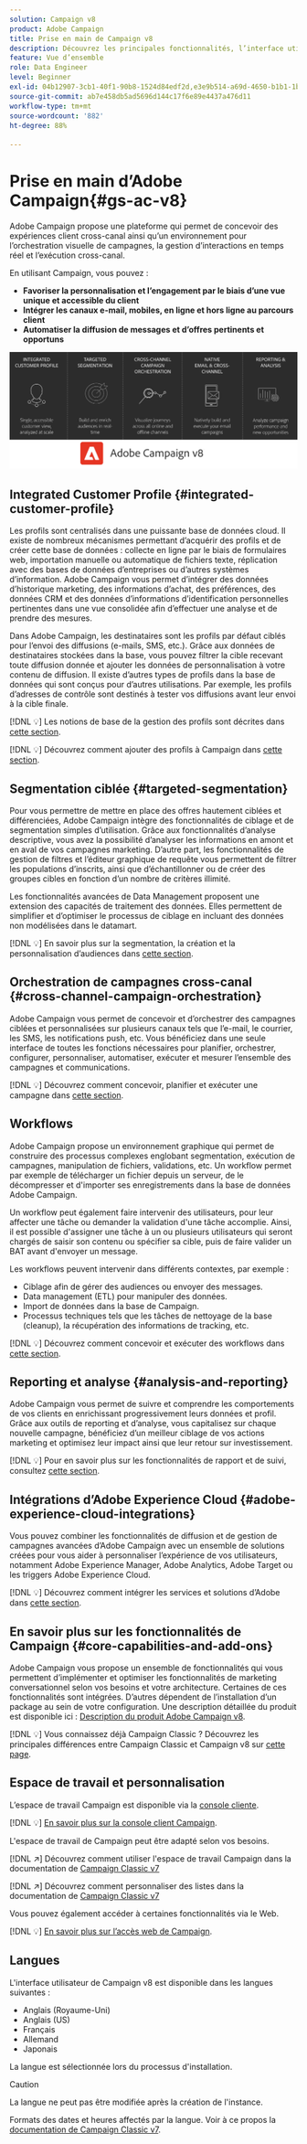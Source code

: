 ```yaml
---
solution: Campaign v8
product: Adobe Campaign
title: Prise en main de Campaign v8
description: Découvrez les principales fonctionnalités, l’interface utilisateur et les directives globales
feature: Vue d’ensemble
role: Data Engineer
level: Beginner
exl-id: 04b12907-3cb1-40f1-90b8-1524d84edf2d,e3e9b514-a69d-4650-b1b1-1b76b4f3d63f
source-git-commit: ab7e458db5ad5696d144c17f6e89e4437a476d11
workflow-type: tm+mt
source-wordcount: '882'
ht-degree: 88%

---
```


# Prise en main d’Adobe Campaign{#gs-ac-v8}

Adobe Campaign propose une plateforme qui permet de concevoir des expériences client cross-canal ainsi qu’un environnement pour l’orchestration visuelle de campagnes, la gestion d’interactions en temps réel et l’exécution cross-canal.

En utilisant Campaign, vous pouvez :

* **Favoriser la personnalisation et l’engagement par le biais d’une vue unique et accessible du client**
* **Intégrer les canaux e-mail, mobiles, en ligne et hors ligne au parcours client**
* **Automatiser la diffusion de messages et d’offres pertinents et opportuns**

![](assets/ac-capabilities.png)

## Integrated Customer Profile {#integrated-customer-profile}

Les profils sont centralisés dans une puissante base de données cloud. Il existe de nombreux mécanismes permettant d’acquérir des profils et de créer cette base de données : collecte en ligne par le biais de formulaires web, importation manuelle ou automatique de fichiers texte, réplication avec des bases de données d’entreprises ou d’autres systèmes d’information. Adobe Campaign vous permet d’intégrer des données d’historique marketing, des informations d’achat, des préférences, des données CRM et des données d’informations d’identification personnelles pertinentes dans une vue consolidée afin d’effectuer une analyse et de prendre des mesures.

Dans Adobe Campaign, les destinataires sont les profils par défaut ciblés pour l’envoi des diffusions (e-mails, SMS, etc.). Grâce aux données de destinataires stockées dans la base, vous pouvez filtrer la cible recevant toute diffusion donnée et ajouter les données de personnalisation à votre contenu de diffusion. Il existe d’autres types de profils dans la base de données qui sont conçus pour d’autres utilisations. Par exemple, les profils d’adresses de contrôle sont destinés à tester vos diffusions avant leur envoi à la cible finale.

[!DNL :bulb:] Les notions de base de la gestion des profils sont décrites dans [cette section](audiences.md).

[!DNL :bulb:] Découvrez comment ajouter des profils à Campaign dans [cette section](import.md).

## Segmentation ciblée {#targeted-segmentation}

Pour vous permettre de mettre en place des offres hautement ciblées et différenciées, Adobe Campaign intègre des fonctionnalités de ciblage et de segmentation simples d’utilisation. Grâce aux fonctionnalités d’analyse descriptive, vous avez la possibilité d’analyser les informations en amont et en aval de vos campagnes marketing. D’autre part, les fonctionnalités de gestion de filtres et l’éditeur graphique de requête vous permettent de filtrer les populations d’inscrits, ainsi que d’échantillonner ou de créer des groupes cibles en fonction d’un nombre de critères illimité.

Les fonctionnalités avancées de Data Management proposent une extension des capacités de traitement des données. Elles permettent de simplifier et d’optimiser le processus de ciblage en incluant des données non modélisées dans le datamart.

[!DNL :bulb:] En savoir plus sur la segmentation, la création et la personnalisation d’audiences dans [cette section](audiences.md).

## Orchestration de campagnes cross-canal {#cross-channel-campaign-orchestration}

Adobe Campaign vous permet de concevoir et d’orchestrer des campagnes ciblées et personnalisées sur plusieurs canaux tels que l’e-mail, le courrier, les SMS, les notifications push, etc. Vous bénéficiez dans une seule interface de toutes les fonctions nécessaires pour planifier, orchestrer, configurer, personnaliser, automatiser, exécuter et mesurer l’ensemble des campagnes et communications.

[!DNL :bulb:] Découvrez comment concevoir, planifier et exécuter une campagne dans [cette section](campaigns.md).

## Workflows

Adobe Campaign propose un environnement graphique qui permet de construire des processus complexes englobant segmentation, exécution de campagnes, manipulation de fichiers, validations, etc. Un workflow permet par exemple de télécharger un fichier depuis un serveur, de le décompresser et d&#39;importer ses enregistrements dans la base de données Adobe Campaign.

Un workflow peut également faire intervenir des utilisateurs, pour leur affecter une tâche ou demander la validation d&#39;une tâche accomplie. Ainsi, il est possible d&#39;assigner une tâche à un ou plusieurs utilisateurs qui seront chargés de saisir son contenu ou spécifier sa cible, puis de faire valider un BAT avant d&#39;envoyer un message.

Les workflows peuvent intervenir dans différents contextes, par exemple :

* Ciblage afin de gérer des audiences ou envoyer des messages.
* Data management (ETL) pour manipuler des données.
* Import de données dans la base de Campaign.
* Processus techniques tels que les tâches de nettoyage de la base (cleanup), la récupération des informations de tracking, etc.

[!DNL :bulb:] Découvrez comment concevoir et exécuter des workflows dans [cette section](../config/workflows.md).

## Reporting et analyse {#analysis-and-reporting}

Adobe Campaign vous permet de suivre et comprendre les comportements de vos clients en enrichissant progressivement leurs données et profil. Grâce aux outils de reporting et d’analyse, vous capitalisez sur chaque nouvelle campagne, bénéficiez d’un meilleur ciblage de vos actions marketing et optimisez leur impact ainsi que leur retour sur investissement.

[!DNL :bulb:] Pour en savoir plus sur les fonctionnalités de rapport et de suivi, consultez  [cette section](reporting.md).

## Intégrations d’Adobe Experience Cloud {#adobe-experience-cloud-integrations}

Vous pouvez combiner les fonctionnalités de diffusion et de gestion de campagnes avancées d’Adobe Campaign avec un ensemble de solutions créées pour vous aider à personnaliser l’expérience de vos utilisateurs, notamment Adobe Experience Manager, Adobe Analytics, Adobe Target ou les triggers Adobe Experience Cloud.

[!DNL :bulb:] Découvrez comment intégrer les services et solutions d’Adobe dans [cette section](../connect/integration.md).

## En savoir plus sur les fonctionnalités de Campaign {#core-capabilities-and-add-ons}

Adobe Campaign vous propose un ensemble de fonctionnalités qui vous permettent d’implémenter et optimiser les fonctionnalités de marketing conversationnel selon vos besoins et votre architecture. Certaines de ces fonctionnalités sont intégrées. D’autres dépendent de l’installation d’un package au sein de votre configuration. Une description détaillée du produit est disponible ici : [Description du produit Adobe Campaign v8](https://helpx.adobe.com/fr/legal/product-descriptions/adobe-campaign-classic---product-description.html).

[!DNL :bulb:] Vous connaissez déjà Campaign Classic ? Découvrez les principales différences entre Campaign Classic et Campaign v8 sur [cette page](capability-matrix.md).

## Espace de travail et personnalisation

L’espace de travail Campaign est disponible via la [console cliente](../dev/general-architecture.md).

[!DNL :bulb:] [En savoir plus sur la console client Campaign](../start/connect.md).

L&#39;espace de travail de Campaign peut être adapté selon vos besoins.

[!DNL :arrow_upper_right:]  Découvrez comment utiliser l&#39;espace de travail Campaign dans la documentation de  [Campaign Classic v7](https://experienceleague.adobe.com/docs/campaign-classic/using/getting-started/starting-with-adobe-campaign/campaign-workspace/adobe-campaign-workspace.html?lang=fr)

[!DNL :arrow_upper_right:]  Découvrez comment personnaliser des listes dans la documentation de  [Campaign Classic v7](https://experienceleague.adobe.com/docs/campaign-classic/using/getting-started/starting-with-adobe-campaign/campaign-workspace/adobe-campaign-ui-lists.html?lang=fr)

Vous pouvez également accéder à certaines fonctionnalités via le Web.

[!DNL :bulb:] [En savoir plus sur l’accès web de Campaign](../start/connect.md#web-access).


## Langues

L&#39;interface utilisateur de Campaign v8 est disponible dans les langues suivantes :

* Anglais (Royaume-Uni)
* Anglais (US)
* Français
* Allemand
* Japonais

La langue est sélectionnée lors du processus d&#39;installation.

>[!CAUTION]
>
>La langue ne peut pas être modifiée après la création de l&#39;instance.

Formats des dates et heures affectés par la langue. Voir à ce propos la [documentation de Campaign Classic v7](https://experienceleague.adobe.com/docs/campaign-classic/using/getting-started/starting-with-adobe-campaign/campaign-workspace/adobe-campaign-workspace.html?lang=en#date-and-time).

